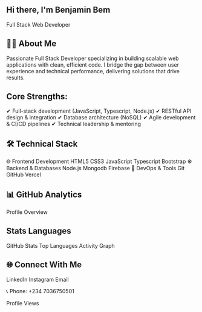 ## Hi there, I'm Benjamin Bem

Full Stack Web Developer

## 👨‍💻 About Me
Passionate Full Stack Developer specializing in building scalable web applications with clean, efficient code. I bridge the gap between user experience and technical performance, delivering solutions that drive results.

## Core Strengths:
✔ Full-stack development (JavaScript, Typescript, Node.js)
✔ RESTful API design & integration
✔ Database architecture (NoSQL)
✔ Agile development & CI/CD pipelines
✔ Technical leadership & mentoring

## 🛠️ Technical Stack
🌐 Frontend Development
HTML5	CSS3	JavaScript Typescript	Bootstrap
⚙️ Backend & Databases
Node.js	Mongodb Firebase 
🔧 DevOps & Tools
Git	GitHub Vercel

## 📊 GitHub Analytics
Profile Overview

## Stats	Languages
GitHub Stats	Top Languages
Activity Graph

## 🌐 Connect With Me
LinkedIn Instagram Email

📞 Phone: +234 7036750501

Profile Views

